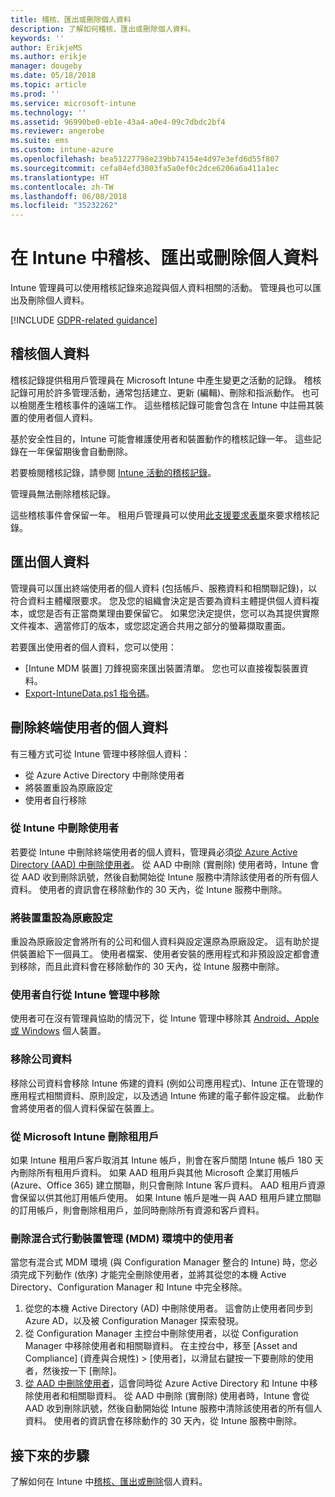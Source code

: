 ```yaml
---
title: 稽核、匯出或刪除個人資料
description: 了解如何稽核、匯出或刪除個人資料。
keywords: ''
author: ErikjeMS
ms.author: erikje
manager: dougeby
ms.date: 05/18/2018
ms.topic: article
ms.prod: ''
ms.service: microsoft-intune
ms.technology: ''
ms.assetid: 96990be0-eb1e-43a4-a0e4-09c7dbdc2bf4
ms.reviewer: angerobe
ms.suite: ems
ms.custom: intune-azure
ms.openlocfilehash: bea51227798e239bb74154e4d97e3efd6d55f807
ms.sourcegitcommit: cefa84efd3003fa5a0ef0c2dce6206a6a411a1ec
ms.translationtype: HT
ms.contentlocale: zh-TW
ms.lasthandoff: 06/08/2018
ms.locfileid: "35232262"
---
```

# <a name="audit-export-or-delete-personal-data-in-intune"></a>在 Intune 中稽核、匯出或刪除個人資料

Intune 管理員可以使用稽核記錄來追蹤與個人資料相關的活動。 管理員也可以匯出及刪除個人資料。

[!INCLUDE [GDPR-related guidance](./includes/gdpr-intro-sentence.md)]

## <a name="audit-personal-data"></a>稽核個人資料

稽核記錄提供租用戶管理員在 Microsoft Intune 中產生變更之活動的記錄。 稽核記錄可用於許多管理活動，通常包括建立、更新 (編輯)、刪除和指派動作。 也可以檢閱產生稽核事件的遠端工作。 這些稽核記錄可能會包含在 Intune 中註冊其裝置的使用者個人資料。  

基於安全性目的，Intune 可能會維護使用者和裝置動作的稽核記錄一年。 這些記錄在一年保留期後會自動刪除。

若要檢閱稽核記錄，請參閱 [Intune 活動的稽核記錄](monitor-audit-logs.md)。 

管理員無法刪除稽核記錄。

這些稽核事件會保留一年。 租用戶管理員可以使用[此支援要求表單](https://privacy.microsoft.com/en-US/privacy-questions?)來要求稽核記錄。

## <a name="export-personal-data"></a>匯出個人資料

管理員可以匯出終端使用者的個人資料 (包括帳戶、服務資料和相關聯記錄)，以符合資料主體權限要求。 您及您的組織會決定是否要為資料主體提供個人資料複本，或您是否有正當商業理由要保留它。 如果您決定提供，您可以為其提供實際文件複本、適當修訂的版本，或您認定適合共用之部分的螢幕擷取畫面。

若要匯出使用者的個人資料，您可以使用： 
- [Intune MDM 裝置] 刀鋒視窗來匯出裝置清單。 您也可以直接複製裝置資料。
- [Export-IntuneData.ps1 指令碼](https://aka.ms/intunedataexport)。

## <a name="delete-end-user-personal-data"></a>刪除終端使用者的個人資料

有三種方式可從 Intune 管理中移除個人資料：
- 從 Azure Active Directory 中刪除使用者
- 將裝置重設為原廠設定
- 使用者自行移除

### <a name="delete-a-user-from-intune"></a>從 Intune 中刪除使用者

若要從 Intune 中刪除終端使用者的個人資料，管理員必須[從 Azure Active Directory (AAD) 中刪除使用者](https://docs.microsoft.com/en-us/azure/active-directory/add-users-azure-active-directory.md#delete-users-from-azure-ad)。 從 AAD 中刪除 (實刪除) 使用者時，Intune 會從 AAD 收到刪除訊號，然後自動開始從 Intune 服務中清除該使用者的所有個人資料。 使用者的資訊會在移除動作的 30 天內，從 Intune 服務中刪除。

### <a name="reset-device-to-factory-settings"></a>將裝置重設為原廠設定
重設為原廠設定會將所有的公司和個人資料與設定還原為原廠設定。 這有助於提供裝置給下一個員工。 使用者檔案、使用者安裝的應用程式和非預設設定都會遭到移除，而且此資料會在移除動作的 30 天內，從 Intune 服務中刪除。

### <a name="user-self-removal-from-intune-management"></a>使用者自行從 Intune 管理中移除
使用者可在沒有管理員協助的情況下，從 Intune 管理中移除其 [Android、Apple 或 Windows](https://docs.microsoft.com/en-us/intune-user-help/unenroll-your-device-from-intune-android.md) 個人裝置。   

### <a name="remove-company-data"></a>移除公司資料
移除公司資料會移除 Intune 佈建的資料 (例如公司應用程式)、Intune 正在管理的應用程式相關資料、原則設定，以及透過 Intune 佈建的電子郵件設定檔。 此動作會將使用者的個人資料保留在裝置上。

### <a name="delete-a-tenant-from-microsoft-intune"></a>從 Microsoft Intune 刪除租用戶

如果 Intune 租用戶客戶取消其 Intune 帳戶，則會在客戶關閉 Intune 帳戶 180 天內刪除所有租用戶資料。 如果 AAD 租用戶與其他 Microsoft 企業訂用帳戶 (Azure、Office 365) 建立關聯，則只會刪除 Intune 客戶資料。 AAD 租用戶資源會保留以供其他訂用帳戶使用。 如果 Intune 帳戶是唯一與 AAD 租用戶建立關聯的訂用帳戶，則會刪除租用戶，並同時刪除所有資源和客戶資料。

### <a name="delete-a-user-in-a-hybrid-mobile-device-management-mdm-environment"></a>刪除混合式行動裝置管理 (MDM) 環境中的使用者
當您有混合式 MDM 環境 (與 Configuration Manager 整合的 Intune) 時，您必須完成下列動作 (依序) 才能完全刪除使用者，並將其從您的本機 Active Directory、Configuration Manager 和 Intune 中完全移除。

1. 從您的本機 Active Directory (AD) 中刪除使用者。 這會防止使用者同步到 Azure AD，以及被 Configuration Manager 探索發現。 
2. 從 Configuration Manager 主控台中刪除使用者，以從 Configuration Manager 中移除使用者和相關聯資料。 在主控台中，移至 [Asset and Compliance] \(資產與合規性\) > [使用者]，以滑鼠右鍵按一下要刪除的使用者，然後按一下 [刪除]。
3. [從 AAD 中刪除使用者](https://docs.microsoft.com/azure/active-directory/add-users-azure-active-directory.md#delete-users-from-azure-ad)，這會同時從 Azure Active Directory 和 Intune 中移除使用者和相關聯資料。 從 AAD 中刪除 (實刪除) 使用者時，Intune 會從 AAD 收到刪除訊號，然後自動開始從 Intune 服務中清除該使用者的所有個人資料。 使用者的資訊會在移除動作的 30 天內，從 Intune 服務中刪除。

## <a name="next-steps"></a>接下來的步驟

了解如何在 Intune 中[稽核、匯出或刪除](privacy-data-audit-export-delete.md)個人資料。
